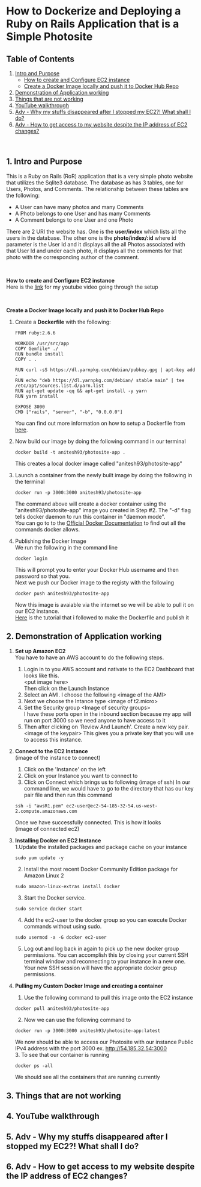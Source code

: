 # How to Dockerize and Deploying a Ruby on Rails Application that is a Simple Photosite

## Table of Contents
1. [Intro and Purpose](#1-intro-and-purpose)
	  - [How to create and Configure EC2 instance](#create-ec2)
	  - [Create a Docker Image locally and push it to Docker Hub Repo](#create-docker-container)
2. [Demonstration of Application working](#2-demonstration-of-application-working)
3. [Things that are not working](#3-things-that-are-not-working)
4. [YouTube walkthrough](#4-youtube-walkthrough)
5. [Adv - Why my stuffs disappeared after I stopped my EC2?! What shall I do?](#5-adv---why-my-stuffs-disappeared-after-i-stopped-my-ec2-what-shall-i-do)
6. [Adv - How to get access to my website despite the IP address of EC2 changes?](#6-adv---how-to-get-access-to-my-website-despite-the-ip-address-of-ec2-changes)

<br>

## 1. Intro and Purpose

This is a Ruby on Rails (RoR) application that is a very simple photo website that utilizes the Sqlite3 database. The database as has 3 tables, one for Users, Photos, and Comments. The relationship between these tables are the following:<br>
  * A User can have many photos and many Comments
  * A Photo belongs to one User and has many Comments
  * A Comment belongs to one User and one Photo<br>

There are 2 URI the website has. One is the **user/index** which lists all the users in the database. The other one is the **photo/index/:id** where id parameter is the User Id and it displays all the all Photos associated with that User Id and under each photo, it displays all the comments for that photo with the corresponding author of the comment.<br>

<a name = "create-ec2" /> <br>

**How to create and Configure EC2 instance** <br>
Here is the [link][youtube link to create and configure EC2] for my youtube video going through the setup <br>

<a name = "create-docker-container" /> <br>

**Create a Docker Image locally and push it to Docker Hub Repo** <br>

1. Create a **Dockerfile** with the following: <br>
	```
	FROM ruby:2.6.6

	WORKDIR /usr/src/app
	COPY Gemfile* ./
	RUN bundle install
	COPY . .

	RUN curl -sS https://dl.yarnpkg.com/debian/pubkey.gpg | apt-key add -
	RUN echo "deb https://dl.yarnpkg.com/debian/ stable main" | tee /etc/apt/sources.list.d/yarn.list
	RUN apt-get update -qq && apt-get install -y yarn
	RUN yarn install

	EXPOSE 3000
	CMD ["rails", "server", "-b", "0.0.0.0"]
	```
	You can find out more information on how to setup a Dockerfile from [here](https://docs.docker.com/develop/develop-images/dockerfile_best-practices/).<br>

2. Now build our image by doing the following command in our terminal<br>
	```
	docker build -t anitesh93/photosite-app .
	```
	This creates a local docker image called "anitesh93/photosite-app"<br>

3. Launch a container from the newly built image by doing the following in the terminal<br>
	```
	docker run -p 3000:3000 anitesh93/photosite-app
	```
	The command above will create a docker container using the "anitesh93/photosite-app" image you created in Step #2. The "-d" flag tells docker daemon to run this container in "daemon mode". <br>
	You can go to to the [Official Docker Documentation](https://docs.docker.com/engine/reference/commandline/docker/) to find out all the commands docker allows.<br>
4. Publishing the Docker Image <br>
	We run the following in the command line<br>
	```
	docker login
	```
	This will prompt you to enter your Docker Hub username and then password so that you. <br>
	Next we push our Docker image to the registy with the following<br>
	```
	docker push anitesh93/photosite-app
	```
	Now this image is avaiable via the internet so we will be able to pull it on our EC2 instance.<br>
	[Here](https://reflectoring.io/aws-deploy-docker-image-via-web-console/) is the tutorial that i followed to make the Dockerfile and publish it<br>


## 2. Demonstration of Application working
1. **Set up Amazon EC2** <br>
	You have to have an AWS account to do the following steps.
	1. Login in to you AWS account and nativate to the EC2 Dashboard that looks like this.<br>
		\<put image here\> <br>
		Then click on the Launch Instance
	2. Select an AMI. I choose the following
		\<image of the AMI\> <br>
	3. Next we choose the Intance type
		\<image of t2.micro\> <br>
	4. Set the Security group
		\<Image of security groups\> <br>
		I have these ports open in the inbound section because my app will run on port 3000 so we need anyone to have access to it
	5. Then after clicking on 'Review And Launch'. Create a new key pair.
		\<image of the keypair\>
		This gives you a private key that you will use to access this instance.
2. **Connect to the EC2 Instance** <br>
	(image of the instance to connect)
	1. Click on the 'Instance' on the left
	2. Click on your Instance you want to connect to
	3. Click on Connect which brings us to following
	(image of ssh)
	In our command line, we would have to go to the directory that has our key pair file and then run this command <br>
	```
	ssh -i "awsR1.pem" ec2-user@ec2-54-185-32-54.us-west-2.compute.amazonaws.com
	```
	Once we have successfully connected. This is how it looks <br>
	(image of connected ec2)
	<br>
3. **Installing Docker on EC2 Instance** <br>
	1.Update the installed packages and package cache on your instance
	```
	sudo yum update -y
	```
	2. Install the most recent Docker Community Edition package for Amazon Linux 2
	```
	sudo amazon-linux-extras install docker
	```
	3. Start the Docker service.
	```
	sudo service docker start
	```
	4. Add the ec2-user to the docker group so you can execute Docker commands without using sudo.
	```
	sudo usermod -a -G docker ec2-user
	```
	5. Log out and log back in again to pick up the new docker group permissions. You can accomplish this by closing your current SSH terminal window and reconnecting to your instance in a new one. Your new SSH session will have the appropriate docker group permissions.

4. **Pulling my Custom Docker Image and creating a container**
	1. Use the following command to pull this image onto the EC2 instance
	```
	docker pull anitesh93/photosite-app
	```
	2. Now we can use the following command to 
	```
	docker run -p 3000:3000 anitesh93/photosite-app:latest
	```
	We now should be able to access our Photosite with our instance Public IPv4 address with the port 3000 ex. http://54.185.32.54:3000 <br>
	3. To see that our container is running
	```
	docker ps -all
	```
	We should see all the containers that are running currently
	
## 3. Things that are not working

## 4. YouTube walkthrough

## 5. Adv - Why my stuffs disappeared after I stopped my EC2?! What shall I do?

## 6. Adv - How to get access to my website despite the IP address of EC2 changes?


[youtube link to create and configure EC2]: https://www.youtube.com
